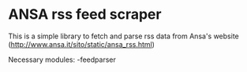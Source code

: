 # ANSA rss feed scraper

This is a simple library to fetch and parse rss data from Ansa's website (http://www.ansa.it/sito/static/ansa_rss.html)

Necessary modules:
-feedparser
